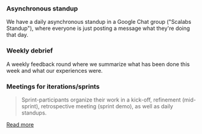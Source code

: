### Asynchronous standup

We have a daily asynchronous standup in a Google Chat group ("Scalabs Standup"), where everyone is just posting a message what they're doing that day.

### Weekly debrief

A weekly feedback round where we summarize what has been done this week and what our experiences were.

### Meetings for iterations/sprints

> Sprint-participants organize their work in a kick-off, refinement (mid-sprint), retrospective meeting (sprint demo), as well as daily standups.

[Read more](https://github.com/scalabs/documentation/blob/main/guides/project-manangement.md#iterations--sprints)
